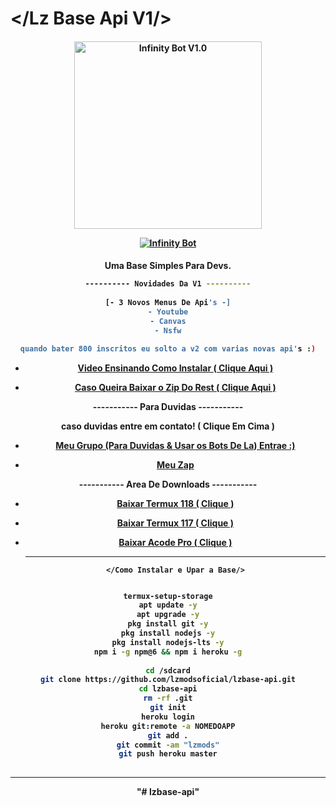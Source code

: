 # </Lz Base Api V1/>
<div align="center">
</div>
<p align="center">
  <h4 align="center">
<img src="https://telegra.ph/file/bee3283fd8aae6cbc6c24.jpg" alt="Infinity Bot V1.0" width="300" />

</div>
<p align="center">
   <a href="https://github.com/lzmodsoficial/lzbase-api"><img title="Infinity Bot" src="https://img.shields.io/badge/Rest-By LZ MODS-red.svg?style=for-the-badge&logo=github" /></a>
  <h4 align="center">

Uma Base Simples Para Devs.
```bash
---------- Novidades Da V1 ----------
    
[- 3 Novos Menus De Api's -]
- Youtube
- Canvas
- Nsfw

quando bater 800 inscritos eu solto a v2 com varias novas api's :)
```

- [Video Ensinando Como Instalar ( Clique Aqui )](https://youtube.com)
    
- [Caso Queira Baixar o Zip Do Rest ( Clique Aqui )](https://www.mediafire.com/file/72x5a5vsugrfq6p/lz-base-api.zip/file)
 
----------- Para Duvidas -----------
    
caso duvidas entre em contato! ( Clique Em Cima )
    
- [Meu Grupo (Para Duvidas & Usar os Bots De La) Entrae :)](https://chat.whatsapp.com/JBT2aiwoDN25uNMUdoib94)
    
- [Meu Zap](https://wa.me/5562991514026)

----------- Area De Downloads -----------
  
- [Baixar Termux 118 ( Clique )](https://www.apkmirror.com/apk/fredrik-fornwall/termux-fdroid-version/termux-fdroid-version-0-118-0-release/termux-fdroid-version-0-118-0-android-apk-download/download/)
    
- [Baixar Termux 117 ( Clique )](https://www.mediafire.com/file/plyu1fbkc9hpss4/Termux_117.apk/file)
    
- [Baixar Acode Pro ( Clique )](https://www.mediafire.com/file/39o3dijk4tqyk2f/Acode_base.apk/file)
    
  ------------------------------------------------------------------------------------
       </Como Instalar e Upar a Base/> 
```bash

termux-setup-storage
apt update -y
apt upgrade -y
pkg install git -y
pkg install nodejs -y
pkg install nodejs-lts -y
npm i -g npm@6 && npm i heroku -g
 
cd /sdcard
git clone https://github.com/lzmodsoficial/lzbase-api.git
cd lzbase-api
rm -rf .git
git init
heroku login
heroku git:remote -a NOMEDOAPP
git add .
git commit -am "lzmods"
git push heroku master
    
``` 

  ------------------------------------------------------------------------------------

"# lzbase-api" 

